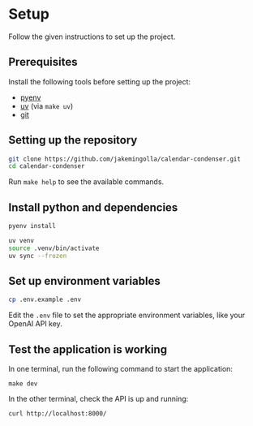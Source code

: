 # Setup

Follow the given instructions to set up the project.

## Prerequisites

Install the following tools before setting up the project:

- [pyenv]
- [uv] (via `make uv`)
- [git]

## Setting up the repository
```bash
git clone https://github.com/jakemingolla/calendar-condenser.git
cd calendar-condenser
```

Run `make help` to see the available commands.

## Install python and dependencies
```bash
pyenv install
```

```bash
uv venv
source .venv/bin/activate
uv sync --frozen
```

## Set up environment variables
```bash
cp .env.example .env
```

Edit the `.env` file to set the appropriate environment variables, like your OpenAI API key.

## Test the application is working

In one terminal, run the following command to start the application:
```
make dev
```

In the other terminal, check the API is up and running:
```bash
curl http://localhost:8000/
```

<!-- References -->
[pyenv]: https://github.com/pyenv/pyenv
[uv]: https://github.com/astral-sh/uv
[git]: https://git-scm.com/
